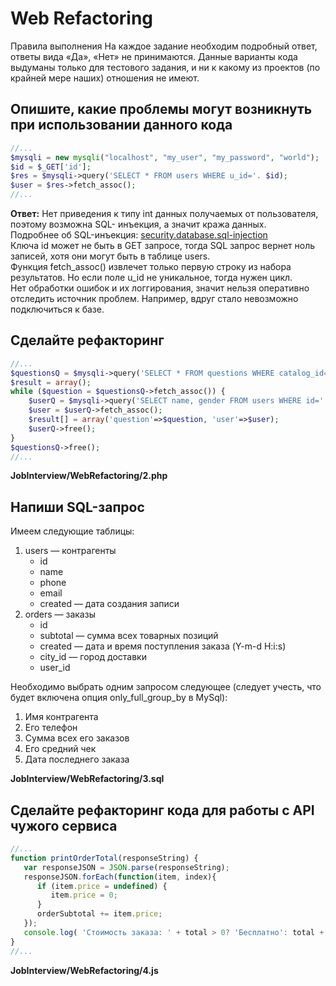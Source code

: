 # Web Refactoring
Правила выполнения
На каждое задание необходим подробный ответ, ответы вида «Да», «Нет» не принимаются.
Данные варианты кода выдуманы только для тестового задания, и ни к какому из проектов (по крайней мере наших) отношения не имеют.

## Опишите, какие проблемы могут возникнуть при использовании данного кода
```php
//...
$mysqli = new mysqli("localhost", "my_user", "my_password", "world");
$id = $_GET['id'];
$res = $mysqli->query('SELECT * FROM users WHERE u_id='. $id);
$user = $res->fetch_assoc();
//...
```
**Ответ:**
Нет приведения к типу int данных получаемых от пользователя, поэтому возможна SQL- инъекция, а значит кража данных.  
Подробнее об SQL-инъекция: [security.database.sql-injection](https://www.php.net/manual/ru/security.database.sql-injection.php)  
Ключа id может не быть в GET запросе, тогда SQL запрос вернет ноль записей, хотя они могут быть в таблице users.  
Функция fetch_assoc() извлечет только первую строку из набора результатов. Но если поле u_id не уникальное, тогда нужен цикл.  
Нет обработки ошибок и их логгирования, значит нельзя оперативно отследить источник проблем. Например, вдруг стало невозможно подключиться к базе.  

## Сделайте рефакторинг
```php
//...
$questionsQ = $mysqli->query('SELECT * FROM questions WHERE catalog_id='. $catId);
$result = array();
while ($question = $questionsQ->fetch_assoc()) {
	$userQ = $mysqli->query('SELECT name, gender FROM users WHERE id='. $question['user_id']);
	$user = $userQ->fetch_assoc();
	$result[] = array('question'=>$question, 'user'=>$user);
	$userQ->free();
}
$questionsQ->free();
//...
```
**JobInterview/WebRefactoring/2.php**

## Напиши SQL-запрос
Имеем следующие таблицы:
1.	users — контрагенты
	-	id
	-	name
	-	phone
	-	email
	-	created — дата создания записи
2.	orders — заказы
	-	id
	-	subtotal — сумма всех товарных позиций
	-	created — дата и время поступления заказа (Y-m-d H:i:s)
	-	city_id — город доставки
	-	user_id

Необходимо выбрать одним запросом следующее (следует учесть, что будет включена опция only_full_group_by в MySql):
1.	Имя контрагента
2.	Его телефон
3.	Сумма всех его заказов
4.	Его средний чек
5.	Дата последнего заказа

**JobInterview/WebRefactoring/3.sql**

## Сделайте рефакторинг кода для работы с API чужого сервиса
```js
//...
function printOrderTotal(responseString) {
   var responseJSON = JSON.parse(responseString);
   responseJSON.forEach(function(item, index){
      if (item.price = undefined) {
         item.price = 0;
      }
      orderSubtotal += item.price;
   });
   console.log( 'Стоимость заказа: ' + total > 0? 'Бесплатно': total + ' руб.');
}
//...
```

**JobInterview/WebRefactoring/4.js**



